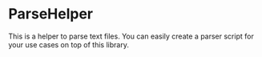 # ParseHelper

This is a helper to parse text files.
You can easily create a parser script for your use cases on top of this library.
